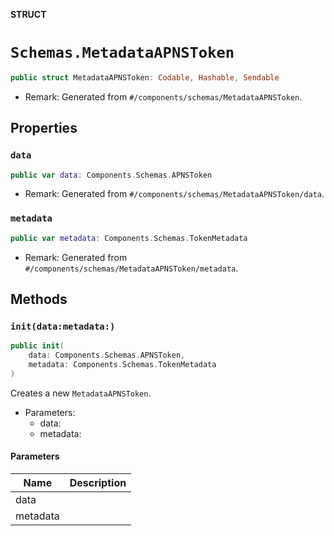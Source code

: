 **STRUCT**

# `Schemas.MetadataAPNSToken`

```swift
public struct MetadataAPNSToken: Codable, Hashable, Sendable
```

- Remark: Generated from `#/components/schemas/MetadataAPNSToken`.

## Properties
### `data`

```swift
public var data: Components.Schemas.APNSToken
```

- Remark: Generated from `#/components/schemas/MetadataAPNSToken/data`.

### `metadata`

```swift
public var metadata: Components.Schemas.TokenMetadata
```

- Remark: Generated from `#/components/schemas/MetadataAPNSToken/metadata`.

## Methods
### `init(data:metadata:)`

```swift
public init(
    data: Components.Schemas.APNSToken,
    metadata: Components.Schemas.TokenMetadata
)
```

Creates a new `MetadataAPNSToken`.

- Parameters:
  - data:
  - metadata:

#### Parameters

| Name | Description |
| ---- | ----------- |
| data |  |
| metadata |  |